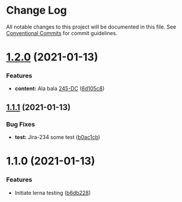 # Change Log

All notable changes to this project will be documented in this file.
See [Conventional Commits](https://conventionalcommits.org) for commit guidelines.

# [1.2.0](https://github.com/dilyanatanasov177/lerna-test/compare/infrastructure@1.1.1...infrastructure@1.2.0) (2021-01-13)


### Features

* **content:** Ala bala [245-DC](https://github.com/lerna/lerna/issues/387) ([6d105c8](https://github.com/dilyanatanasov177/lerna-test/commit/6d105c883a8726e1ddd0eab8ecb131331ec95b2c))





## [1.1.1](https://github.com/dilyanatanasov177/lerna-test/compare/infrastructure@1.1.0...infrastructure@1.1.1) (2021-01-13)


### Bug Fixes

* **test:** Jira-234 some test ([b0ac1cb](https://github.com/dilyanatanasov177/lerna-test/commit/b0ac1cb4e327a8df22ecd00cab1f29d7a52b8028))





# 1.1.0 (2021-01-13)


### Features

* Initiate lerna testing ([b6db228](https://github.com/dilyanatanasov177/lerna-test/commit/b6db22880b04fcf54c238b55140c502c68e5fbf3))
